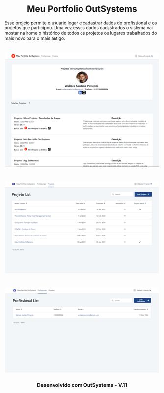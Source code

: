 <h1 align="center">
  Meu Portfolio OutSystems
</h1>

Esse projeto permite o usuário logar e cadastrar dados do profissional e os projetos que participou. Uma vez esses dados cadastrados o sistema vai mostar na home o histórico de todos os projetos ou lugares trabalhados do mais novo para o mais antigo.

<h1 align="center">
    <img alt="Meu Portfolio OutSystems" width="500" src="https://github.com/wallacemancciny/MeuPortfolioOutSystems/blob/main/print-my-portfolio-outsystems.PNG" />
</h1>

<h1 align="center">
    <img alt="Meu Portfolio OutSystems" width="500" src="https://github.com/wallacemancciny/MeuPortfolioOutSystems/blob/main/Lista%20de%20Projetos.png" />
</h1>

<h1 align="center">
   <img alt="Meu Portfolio OutSystems" width="500" src="https://github.com/wallacemancciny/MeuPortfolioOutSystems/blob/main/Cad%20Profissional.png" />
</h1>

<h3 align="center">
  Desenvolvido com OutSystems - V.11
</h3>
